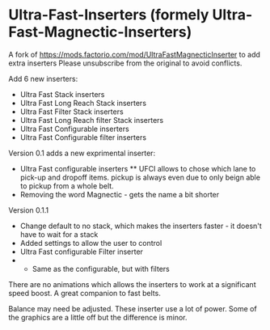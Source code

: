 # Ultra-Fast-Inserters (formely Ultra-Fast-Magnectic-Inserters)
A fork of https://mods.factorio.com/mod/UltraFastMagnecticInserter to add extra inserters
Please unsubscribe from the original to avoid conflicts.

Add 6 new inserters:
* Ultra Fast Stack inserters
* Ultra Fast Long Reach Stack inserters
* Ultra Fast Filter Stack inserters
* Ultra Fast Long Reach filter Stack inserters
* Ultra Fast Configurable inserters
* Ultra Fast Configurable filter inserters

Version 0.1 adds a new exprimental inserter:
* Ultra Fast configurable inserters
** UFCI allows to chose which lane to pick-up and dropoff items. pickup is always even due to only beign able to pickup from a whole belt.
* Removing the word Magnectic - gets the name a bit shorter

Version 0.1.1
* Change default to no stack, which makes the inserters faster - it doesn't have to wait for a stack
* Added settings to allow the user to control
* Ultra Fast configurable Filter inserter
* * Same as the configurable, but with filters

There are no animations which allows the inserters to work at a significant speed boost. A great companion to fast belts.

Balance may need be adjusted. These inserter use a lot of power. Some of the graphics are a little off but the difference is minor.